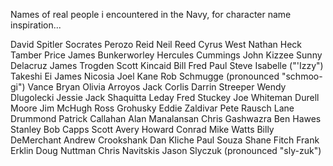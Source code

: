 
Names of real people i encountered in the Navy, for character name inspiration...

David Spitler
Socrates Perozo
Reid Neil Reed
Cyrus West
Nathan Heck
Tamber Price
James Bunkerworley
Hercules Cummings
John Kizzee
Sunny Delacruz
James Trogden
Scott Kincaid
Bill Fred Paul
Steve Isabelle ("'Izzy")
Takeshi Ei
James Nicosia
Joel Kane
Rob Schmugge (pronounced "schmoo-gi")
Vance Bryan
Olivia Arroyos
Jack Corlis
Darrin Streeper
Wendy Dlugolecki
Jessie Jack
Shaquitta Leday
Fred Stuckey
Joe Whiteman
Durell Moore
Jim McHugh
Ross Grohusky
Eddie Zaldivar
Pete Rausch
Lane Drummond
Patrick Callahan
Alan Manalansan
Chris Gashwazra
Ben Hawes
Stanley Bob Capps
Scott Avery
Howard Conrad
Mike Watts
Billy DeMerchant
Andrew Crookshank
Dan Kliche
Paul Souza
Shane Fitch
Frank Erklin
Doug Nuttman
Chris Navitskis
Jason Slyczuk (pronounced "sly-zuk")
